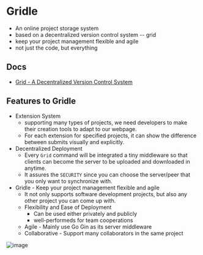 # Gridle
- An online project storage system
- based on a decentralized version control system -- grid
- keep your project management flexible and agile
- not just the code, but everything

## Docs
- [Grid - A Decentralized Version Control System](https://github.com/undertechers/grid)

## Features to Gridle
- Extension System
    - supporting many types of projects, we need developers to make their creation tools to adapt to our webpage.
    - For each extension for specified projects, it can show the difference between submits visually and explicitly.
- Decentralized Deployment
    - Every `Grid` command will be integrated a tiny middleware so that clients can become the server to be uploaded and downloaded in anytime.
    - It assures the `SECURITY` since you can choose the server/peer that you only want to synchronize with.
- Gridle - Keep your project management flexible and agile
    - It not only supports software development projects, but also any other project you can come up with.
    - Flexibility and Ease of Deployment
        - Can be used either privately and publicly
        - well-performeds for team cooperations
    - Agile - Mainly use Go Gin as its server middleware
    - Collaborative - Support many collaborators in the same project

![image](https://user-images.githubusercontent.com/34064977/210330559-5977756b-1f5f-4d82-89f1-ba0ff6786351.png)
